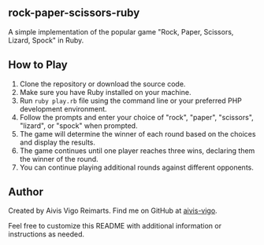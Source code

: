 rock-paper-scissors-ruby
---

A simple implementation of the popular game "Rock, Paper, Scissors, Lizard, Spock" in Ruby.

## How to Play

1. Clone the repository or download the source code.
2. Make sure you have Ruby installed on your machine.
3. Run `ruby play.rb` file using the command line or your preferred PHP development environment.
4. Follow the prompts and enter your choice of "rock", "paper", "scissors", "lizard", or "spock" when prompted.
5. The game will determine the winner of each round based on the choices and display the results.
6. The game continues until one player reaches three wins, declaring them the winner of the round.
7. You can continue playing additional rounds against different opponents.

## Author

Created by Aivis Vigo Reimarts. Find me on GitHub at [aivis-vigo](https://github.com/aivis-vigo).

Feel free to customize this README with additional information or instructions as needed.
